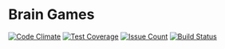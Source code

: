 # Brain Games

[![Code Climate](https://codeclimate.com/github/ykirill/project-lvl1-s69/badges/gpa.svg)](https://codeclimate.com/github/ykirill/project-lvl1-s69)
[![Test Coverage](https://codeclimate.com/github/ykirill/project-lvl1-s69/badges/coverage.svg)](https://codeclimate.com/github/ykirill/project-lvl1-s69/coverage)
[![Issue Count](https://codeclimate.com/github/ykirill/project-lvl1-s69/badges/issue_count.svg)](https://codeclimate.com/github/ykirill/project-lvl1-s69)
[![Build Status](https://travis-ci.org/ykirill/project-lvl1-s69.svg?branch=master)](https://travis-ci.org/ykirill/project-lvl1-s69)
